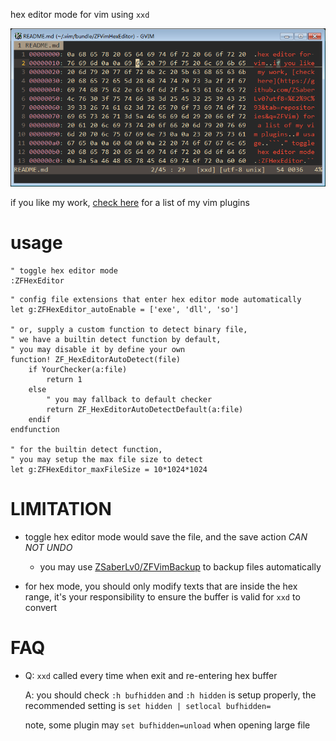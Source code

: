 
hex editor mode for vim using `xxd`

![](https://raw.githubusercontent.com/ZSaberLv0/ZFVimHexEditor/master/preview.png)

if you like my work, [check here](https://github.com/ZSaberLv0?utf8=%E2%9C%93&tab=repositories&q=ZFVim) for a list of my vim plugins

# usage

```
" toggle hex editor mode
:ZFHexEditor
```

```
" config file extensions that enter hex editor mode automatically
let g:ZFHexEditor_autoEnable = ['exe', 'dll', 'so']

" or, supply a custom function to detect binary file,
" we have a builtin detect function by default,
" you may disable it by define your own
function! ZF_HexEditorAutoDetect(file)
    if YourChecker(a:file)
        return 1
    else
        " you may fallback to default checker
        return ZF_HexEditorAutoDetectDefault(a:file)
    endif
endfunction

" for the builtin detect function,
" you may setup the max file size to detect
let g:ZFHexEditor_maxFileSize = 10*1024*1024
```

# LIMITATION

* toggle hex editor mode would save the file, and the save action *CAN NOT UNDO*

    * you may use [ZSaberLv0/ZFVimBackup](https://github.com/ZSaberLv0/ZFVimBackup)
        to backup files automatically

* for hex mode, you should only modify texts that are inside the hex range,
    it's your responsibility to ensure the buffer is valid for `xxd` to convert

# FAQ

* Q: `xxd` called every time when exit and re-entering hex buffer

    A: you should check `:h bufhidden` and `:h hidden` is setup properly,
    the recommended setting is `set hidden | setlocal bufhidden=`

    note, some plugin may `set bufhidden=unload` when opening large file

